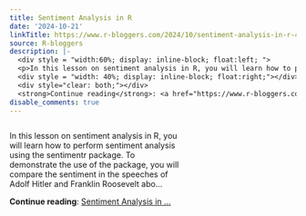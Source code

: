```yaml
---
title: Sentiment Analysis in R
date: '2024-10-21'
linkTitle: https://www.r-bloggers.com/2024/10/sentiment-analysis-in-r-4/
source: R-bloggers
description: |-
  <div style = "width:60%; display: inline-block; float:left; ">
  <p>In this lesson on sentiment analysis in R, you will learn how to perform sentiment analysis using the sentimentr package. To demonstrate the use of the package, you will compare the sentiment in the speeches of Adolf Hitler and Franklin Roosevelt abo...</p></div>
  <div style = "width: 40%; display: inline-block; float:right;"></div>
  <div style="clear: both;"></div>
  <strong>Continue reading</strong>: <a href="https://www.r-bloggers.com/2024/10/sentiment-analysis-in-r-4/">Sentiment Analysis in ...
disable_comments: true
---
```

<div style = "width:60%; display: inline-block; float:left; ">
<p>In this lesson on sentiment analysis in R, you will learn how to perform sentiment analysis using the sentimentr package. To demonstrate the use of the package, you will compare the sentiment in the speeches of Adolf Hitler and Franklin Roosevelt abo...</p></div>
<div style = "width: 40%; display: inline-block; float:right;"></div>
<div style="clear: both;"></div>
<strong>Continue reading</strong>: <a href="https://www.r-bloggers.com/2024/10/sentiment-analysis-in-r-4/">Sentiment Analysis in ...